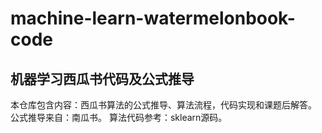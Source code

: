 # machine-learn-watermelonbook-code

## 机器学习西瓜书代码及公式推导
本仓库包含内容：西瓜书算法的公式推导、算法流程，代码实现和课题后解答。
公式推导来自：南瓜书。
算法代码参考：sklearn源码。

